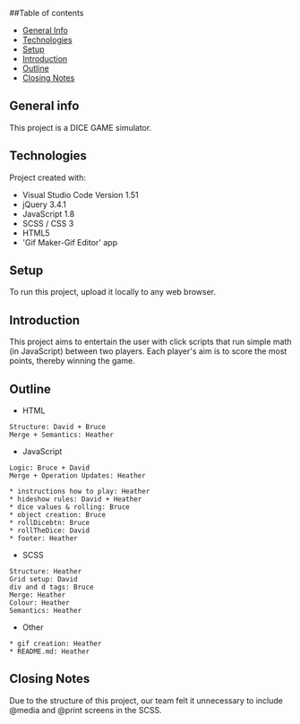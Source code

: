 ##Table of contents
* [General Info](#general-info)
* [Technologies](#technologies)
* [Setup](#setup)
* [Introduction](#introdction)
* [Outline](#outline)
* [Closing Notes](#closing-notes)

## General info
This project is a DICE GAME simulator.
	
## Technologies
Project created with:
* Visual Studio Code Version 1.51
* jQuery 3.4.1
* JavaScript 1.8
* SCSS / CSS 3
* HTML5
* 'Gif Maker-Gif Editor' app
	
## Setup
To run this project, upload it locally to any web browser.

## Introduction
This project aims to entertain the user with click scripts that run simple math (in JavaScript) between two players. 
Each player's aim is to score the most points, thereby winning the game.

## Outline
* HTML
```
Structure: David + Bruce
Merge + Semantics: Heather
```
* JavaScript
```
Logic: Bruce + David
Merge + Operation Updates: Heather

* instructions how to play: Heather
* hideshow rules: David + Heather
* dice values & rolling: Bruce
* object creation: Bruce
* rollDicebtn: Bruce
* rollTheDice: David
* footer: Heather
```
* SCSS
```
Structure: Heather
Grid setup: David
div and d tags: Bruce
Merge: Heather
Colour: Heather
Semantics: Heather
```
* Other
```
* gif creation: Heather
* README.md: Heather
```

## Closing Notes
Due to the structure of this project, our team felt it unnecessary to include @media and @print screens in the SCSS.